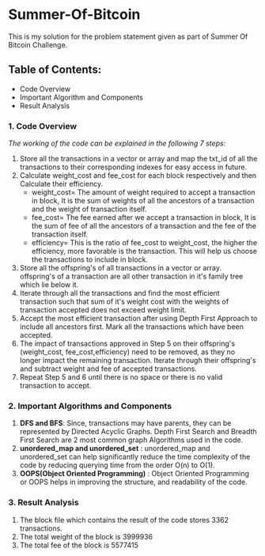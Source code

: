 # Summer-Of-Bitcoin

This is my solution for the problem statement given as part of Summer Of Bitcoin Challenge.

## Table of Contents:
* Code Overview
* Important Algorithm and Components
* Result Analysis

### 1. Code Overview

*The working of the code can be explained in the following 7 steps:*
1. Store all the transactions in a vector or array and map the txt_id of all the transactions to their corresponding indexes for easy access in future.
2. Calculate weight_cost and fee_cost for each block respectively and then Calculate their efficiency.
    * weight_cost= The amount of weight required to accept a transaction in block, It is the sum of weights of all the ancestors of a transaction and the weight of transaction itself.
    * fee_cost= The fee earned after we accept a transaction in block, It is the sum of fee of all the ancestors of a transaction and the fee of the transaction itself.
    * efficiency= This is the ratio of fee_cost to weight_cost, the higher the efficiency, more favorable is the transaction. This will help us choose the transactions to include in block.
3. Store all the offspring's of all transactions in a vector or array. offspring's of a transaction are all other transaction in it's family tree which lie below it.
4. Iterate through all the transactions and find the most efficient transaction such that sum of it's weight cost with the weights of transaction accepted does not exceed weight limit.
5. Accept the most efficient transaction after using Depth First Approach to include all ancestors first. Mark all the transactions which have been accepted.
6. The impact of transactions approved in Step 5 on their offspring's (weight_cost, fee_cost,efficiency) need to be removed, as they no longer impact the remaining transaction. Iterate through their offspring's and subtract weight and fee of accepted transactions.
7. Repeat Step 5 and 6 until there is no space or there is no valid transaction to accept.

### 2. Important Algorithms and Components
1. **DFS and BFS**: Since, transactions may have parents, they can be represented by Directed Acyclic Graphs. Depth First Search and Breadth First Search are 2 most common graph Algorithms used in the code.
2. **unordered_map and unordered_set** : unordered_map and unordered_set can help significantly reduce the time complexity of the code by reducing querying time from the order O(n) to O(1).
3. **OOPS(Object Oriented Programming)** : Object Oriented Programming or OOPS helps in improving the structure, and readability of the code.

### 3. Result Analysis
1. The block file which contains the result of the code stores 3362 transactions.
2. The total weight of the block is 3999936
3. The total fee of the block is 5577415
